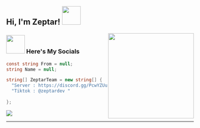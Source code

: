 <h2> Hi, I'm Zeptar! <img src="https://media.giphy.com/media/mGcNjsfWAjY5AEZNw6/giphy.gif" width="50"></h2>
<img align='right' src="https://media.giphy.com/media/M9gbBd9nbDrOTu1Mqx/giphy.gif" width="230">




### <img src="https://media.giphy.com/media/VgCDAzcKvsR6OM0uWg/giphy.gif" width="50"> Here's My Socials

```csharp
const string From = null;
string Name = null;

string[] ZeptarTeam = new string[] { 
  "Server : https://discord.gg/PcwYZUuWkG", 
  "Tiktok : @zeptardev "
  
};
```
![](https://komarev.com/ghpvc/?username=ZeptarTeam)

---


